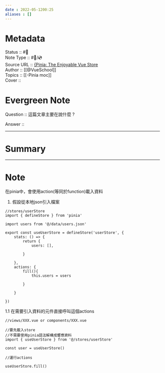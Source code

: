 ```yaml
---
date : 2022-05-1200:25
aliases : []
---
```

# Metadata
Status :: #🌱 <br>
Note Type :: #📨/💿 <br>
Source URL :: [{Pinia: The Enjoyable Vue Store](https://vueschool.io/lessons/synchronous-and-asynchronous-actions-in-pinia) <br>
Author :: [[@VueSchool]] <br>
Topics :: [[-Pinia moc]]<br>
Cover ::

# Evergreen Note

Question :: 這篇文章主要在說什麼 ?

Answer ::

---

# Summary 

---

# Note
在pinia中，會使用action(等同於function)載入資料
1. 假設從本地json引入檔案
```
//stores/userStore
import { defineStore } from 'pinia'

import users from '@/data/users.json' 

export const useUserStore = defineStore('userStore', {
	stats: () => {
		return {
			users: [],
		
		}
	
	},
	actions: {
		fill(){
			this.users = users
		
		}
		
	}
	
})

```

1.1 在需要引入資料的元件直接呼叫這個actions
```
//views/XXX.vue or components/XXX.vue

//要先載入store
//不需要使用pinia語法解構成響應資料
import { useUserStore } from '@/stores/userStore'

const user = useUserStore()

//運行actions

useUserStore.fill()

```